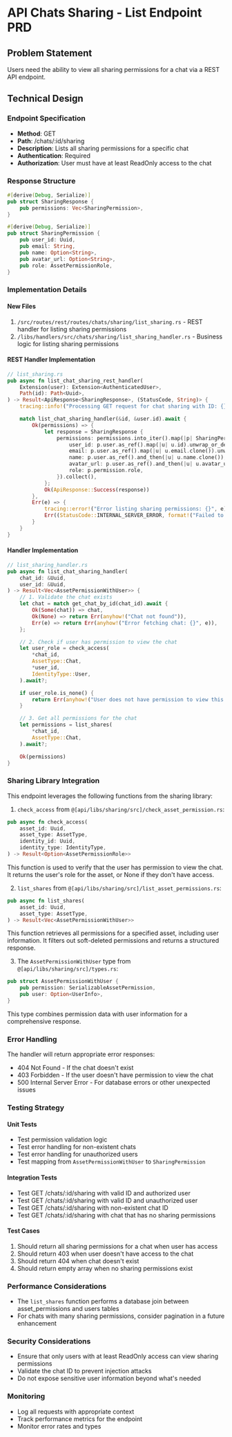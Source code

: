 # API Chats Sharing - List Endpoint PRD

## Problem Statement
Users need the ability to view all sharing permissions for a chat via a REST API endpoint.

## Technical Design

### Endpoint Specification
- **Method**: GET
- **Path**: /chats/:id/sharing
- **Description**: Lists all sharing permissions for a specific chat
- **Authentication**: Required
- **Authorization**: User must have at least ReadOnly access to the chat

### Response Structure
```rust
#[derive(Debug, Serialize)]
pub struct SharingResponse {
    pub permissions: Vec<SharingPermission>,
}

#[derive(Debug, Serialize)]
pub struct SharingPermission {
    pub user_id: Uuid,
    pub email: String,
    pub name: Option<String>,
    pub avatar_url: Option<String>,
    pub role: AssetPermissionRole,
}
```

### Implementation Details

#### New Files
1. `/src/routes/rest/routes/chats/sharing/list_sharing.rs` - REST handler for listing sharing permissions
2. `/libs/handlers/src/chats/sharing/list_sharing_handler.rs` - Business logic for listing sharing permissions

#### REST Handler Implementation
```rust
// list_sharing.rs
pub async fn list_chat_sharing_rest_handler(
    Extension(user): Extension<AuthenticatedUser>,
    Path(id): Path<Uuid>,
) -> Result<ApiResponse<SharingResponse>, (StatusCode, String)> {
    tracing::info!("Processing GET request for chat sharing with ID: {}, user_id: {}", id, user.id);

    match list_chat_sharing_handler(&id, &user.id).await {
        Ok(permissions) => {
            let response = SharingResponse {
                permissions: permissions.into_iter().map(|p| SharingPermission {
                    user_id: p.user.as_ref().map(|u| u.id).unwrap_or_default(),
                    email: p.user.as_ref().map(|u| u.email.clone()).unwrap_or_default(),
                    name: p.user.as_ref().and_then(|u| u.name.clone()),
                    avatar_url: p.user.as_ref().and_then(|u| u.avatar_url.clone()),
                    role: p.permission.role,
                }).collect(),
            };
            Ok(ApiResponse::Success(response))
        },
        Err(e) => {
            tracing::error!("Error listing sharing permissions: {}", e);
            Err((StatusCode::INTERNAL_SERVER_ERROR, format!("Failed to list sharing permissions: {}", e)))
        }
    }
}
```

#### Handler Implementation
```rust
// list_sharing_handler.rs
pub async fn list_chat_sharing_handler(
    chat_id: &Uuid,
    user_id: &Uuid,
) -> Result<Vec<AssetPermissionWithUser>> {
    // 1. Validate the chat exists
    let chat = match get_chat_by_id(chat_id).await {
        Ok(Some(chat)) => chat,
        Ok(None) => return Err(anyhow!("Chat not found")),
        Err(e) => return Err(anyhow!("Error fetching chat: {}", e)),
    };

    // 2. Check if user has permission to view the chat
    let user_role = check_access(
        *chat_id,
        AssetType::Chat,
        *user_id,
        IdentityType::User,
    ).await?;

    if user_role.is_none() {
        return Err(anyhow!("User does not have permission to view this chat"));
    }

    // 3. Get all permissions for the chat
    let permissions = list_shares(
        *chat_id,
        AssetType::Chat,
    ).await?;

    Ok(permissions)
}
```

### Sharing Library Integration
This endpoint leverages the following functions from the sharing library:

1. `check_access` from `@[api/libs/sharing/src]/check_asset_permission.rs`:
```rust
pub async fn check_access(
    asset_id: Uuid,
    asset_type: AssetType,
    identity_id: Uuid,
    identity_type: IdentityType,
) -> Result<Option<AssetPermissionRole>>
```
This function is used to verify that the user has permission to view the chat. It returns the user's role for the asset, or None if they don't have access.

2. `list_shares` from `@[api/libs/sharing/src]/list_asset_permissions.rs`:
```rust
pub async fn list_shares(
    asset_id: Uuid,
    asset_type: AssetType,
) -> Result<Vec<AssetPermissionWithUser>>
```
This function retrieves all permissions for a specified asset, including user information. It filters out soft-deleted permissions and returns a structured response.

3. The `AssetPermissionWithUser` type from `@[api/libs/sharing/src]/types.rs`:
```rust
pub struct AssetPermissionWithUser {
    pub permission: SerializableAssetPermission,
    pub user: Option<UserInfo>,
}
```
This type combines permission data with user information for a comprehensive response.

### Error Handling
The handler will return appropriate error responses:
- 404 Not Found - If the chat doesn't exist
- 403 Forbidden - If the user doesn't have permission to view the chat
- 500 Internal Server Error - For database errors or other unexpected issues

### Testing Strategy

#### Unit Tests
- Test permission validation logic
- Test error handling for non-existent chats
- Test error handling for unauthorized users
- Test mapping from `AssetPermissionWithUser` to `SharingPermission`

#### Integration Tests
- Test GET /chats/:id/sharing with valid ID and authorized user
- Test GET /chats/:id/sharing with valid ID and unauthorized user
- Test GET /chats/:id/sharing with non-existent chat ID
- Test GET /chats/:id/sharing with chat that has no sharing permissions

#### Test Cases
1. Should return all sharing permissions for a chat when user has access
2. Should return 403 when user doesn't have access to the chat
3. Should return 404 when chat doesn't exist
4. Should return empty array when no sharing permissions exist

### Performance Considerations
- The `list_shares` function performs a database join between asset_permissions and users tables
- For chats with many sharing permissions, consider pagination in a future enhancement

### Security Considerations
- Ensure that only users with at least ReadOnly access can view sharing permissions
- Validate the chat ID to prevent injection attacks
- Do not expose sensitive user information beyond what's needed

### Monitoring
- Log all requests with appropriate context
- Track performance metrics for the endpoint
- Monitor error rates and types
